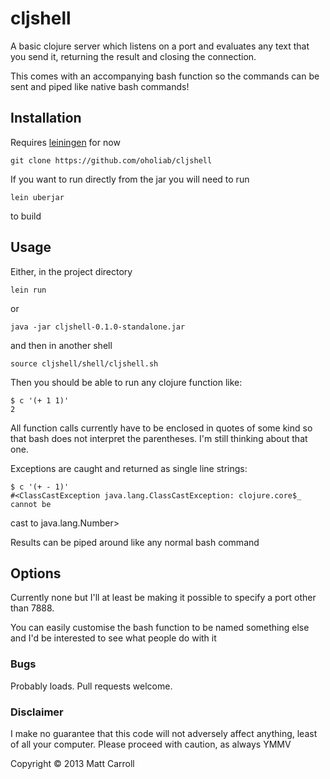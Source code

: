 # cljshell

A basic clojure server which listens on a port and evaluates any text that you
send it, returning the result and closing the connection.

This comes with an accompanying bash function so the commands can be sent and
piped like native bash commands!

## Installation

Requires [leiningen](https://github.com/technomancy/leiningen) for now

	git clone https://github.com/oholiab/cljshell

If you want to run directly from the jar you will need to run

	lein uberjar

to build

## Usage

Either, in the project directory

	lein run

or

	java -jar cljshell-0.1.0-standalone.jar

and then in another shell

	source cljshell/shell/cljshell.sh

Then you should be able to run any clojure function like:

	$ c '(+ 1 1)'
	2

All function calls currently have to be enclosed in quotes of some kind so that
bash does not interpret the parentheses. I'm still thinking about that one.

Exceptions are caught and returned as single line strings:

	$ c '(+ - 1)'
	#<ClassCastException java.lang.ClassCastException: clojure.core$_ cannot be
cast to java.lang.Number>

Results can be piped around like any normal bash command

## Options

Currently none but I'll at least be making it possible to specify a port other
than 7888.

You can easily customise the bash function to be named something else and I'd be
interested to see what people do with it

### Bugs

Probably loads. Pull requests welcome.

### Disclaimer

I make no guarantee that this code will not adversely affect anything, least of
all your computer. Please proceed with caution, as always YMMV

Copyright © 2013 Matt Carroll
